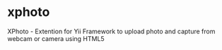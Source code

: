 xphoto
======

XPhoto - Extention for Yii Framework to upload photo and capture from webcam or camera using HTML5
